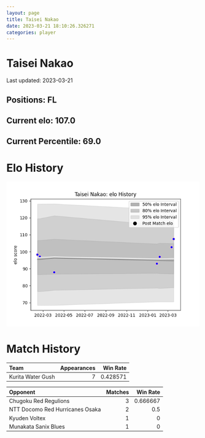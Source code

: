 ```yaml
---  
layout: page  
title: Taisei Nakao  
date: 2023-03-21 18:10:26.326271  
categories: player  
---
```

# Taisei Nakao


Last updated: 2023-03-21
## Positions: FL

## Current elo: 107.0

## Current Percentile: 69.0

# Elo History


![elo history](history_TaiseiNakao.png)
# Match History


| Team              |   Appearances |   Win Rate |
|:------------------|--------------:|-----------:|
| Kurita Water Gush |             7 |   0.428571 |

| Opponent                        |   Matches |   Win Rate |
|:--------------------------------|----------:|-----------:|
| Chugoku Red Regulions           |         3 |   0.666667 |
| NTT Docomo Red Hurricanes Osaka |         2 |   0.5      |
| Kyuden Voltex                   |         1 |   0        |
| Munakata Sanix Blues            |         1 |   0        |